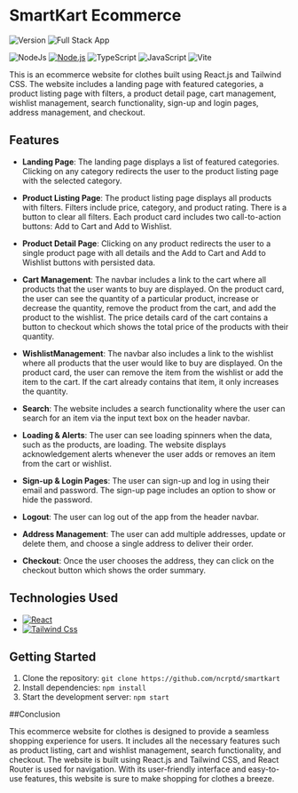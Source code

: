 # SmartKart Ecommerce 

![Version](https://img.shields.io/badge/version-0.0.1--beta-orange) 
 ![Full Stack App](https://img.shields.io/badge/full%20stack%20app-yes-green) 

![NodeJs](https://img.shields.io/badge/NodeJS-green?style=for-the-badge&logo=nodejs) 
  [![Node.js](https://img.shields.io/badge/Node.js-v14.17.0-green.svg)](https://nodejs.org/)
 ![TypeScript](https://img.shields.io/badge/TypeScript-red?style=for-the-badge&logo=typescript) 
 ![JavaScript](https://img.shields.io/badge/JavaScript-blue?style=for-the-badge&logo=javascript) 
 ![Vite](https://img.shields.io/badge/Vite-yellow?style=for-the-badge&logo=vite) 



This is an ecommerce website for clothes built using React.js and Tailwind CSS. The website includes a landing page with featured categories, a product listing page with filters, a product detail page, cart management, wishlist management, search functionality, sign-up and login pages, address management, and checkout.

## Features

- **Landing Page**: The landing page displays a list of featured categories. Clicking on any category redirects the user to the product listing page with the selected category.

- **Product Listing Page**: The product listing page displays all products with filters. Filters include price, category, and product rating. There is a button to clear all filters. Each product card includes two call-to-action buttons: Add to Cart and Add to Wishlist.

- **Product Detail Page**: Clicking on any product redirects the user to a single product page with all details and the Add to Cart and Add to Wishlist buttons with persisted data.

- **Cart Management**: The navbar includes a link to the cart where all products that the user wants to buy are displayed. On the product card, the user can see the quantity of a particular product, increase or decrease the quantity, remove the product from the cart, and add the product to the wishlist. The price details card of the cart contains a button to checkout which shows the total price of the products with their quantity.

- **WishlistManagement**: The navbar also includes a link to the wishlist where all products that the user would like to buy are displayed. On the product card, the user can remove the item from the wishlist or add the item to the cart. If the cart already contains that item, it only increases the quantity.

- **Search**: The website includes a search functionality where the user can search for an item via the input text box on the header navbar.

- **Loading & Alerts**: The user can see loading spinners when the data, such as the products, are loading. The website displays acknowledgement alerts whenever the user adds or removes an item from the cart or wishlist.

- **Sign-up & Login Pages**: The user can sign-up and log in using their email and password. The sign-up page includes an option to show or hide the password.

- **Logout**: The user can log out of the app from the header navbar.

- **Address Management**: The user can add multiple addresses, update or delete them, and choose a single address to deliver their order.

- **Checkout**: Once the user chooses the address, they can click on the checkout button which shows the order summary.

## Technologies Used

-  [![React](https://skillicons.dev/icons?i=react)](https://skillicons.dev)
 -  [![Tailwind Css](https://skillicons.dev/icons?i=tailwind)](https://skillicons.dev)

## Getting Started

1. Clone the repository: `git clone https://github.com/ncrptd/smartkart`
2. Install dependencies: `npm install`
3. Start the development server: `npm start`

##Conclusion

This ecommerce website for clothes is designed to provide a seamless shopping experience for users. It includes all the necessary features such as product listing, cart and wishlist management, search functionality, and checkout. The website is built using React.js and Tailwind CSS, and React Router is used for navigation. With its user-friendly interface and easy-to-use features, this website is sure to make shopping for clothes a breeze.
